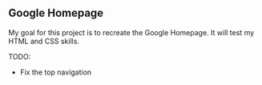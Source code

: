 ## Google Homepage

My goal for this project is to recreate the Google Homepage.  It will test my HTML and CSS skills.  

TODO:
- Fix the top navigation